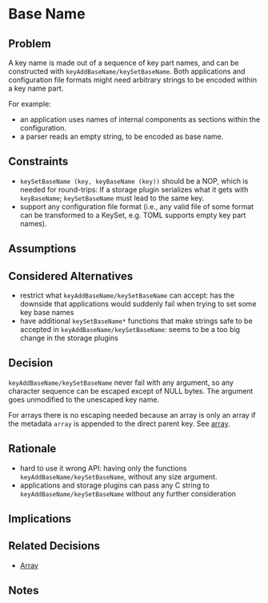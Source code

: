 # Base Name

## Problem

A key name is made out of a sequence of key part names, and can be constructed with `keyAddBaseName/keySetBaseName`.
Both applications and configuration file formats might need arbitrary strings to be encoded within a key name part.

For example:

- an application uses names of internal components as sections within the configuration.
- a parser reads an empty string, to be encoded as base name.

## Constraints

- `keySetBaseName (key, keyBaseName (key))` should be a NOP,
  which is needed for round-trips: If a storage plugin serializes what it gets with `keyBaseName`;
  `keySetBaseName` must lead to the same key.
- support any configuration file format (i.e., any valid file of some format can be transformed to a KeySet,
  e.g. TOML supports empty key part names).

## Assumptions

## Considered Alternatives

- restrict what `keyAddBaseName/keySetBaseName` can accept:
  has the downside that applications would suddenly fail when trying to set some key base names
- have additional `keySetBaseName*` functions that make strings safe to be accepted in `keyAddBaseName/keySetBaseName`:
  seems to be a too big change in the storage plugins

## Decision

`keyAddBaseName/keySetBaseName` never fail with any argument, so any character sequence can be escaped except of NULL bytes.
The argument goes unmodified to the unescaped key name.

For arrays there is no escaping needed because an array is only an array if the metadata `array` is appended to the direct parent key.
See [array](../4_partially_implemented/array.md).

## Rationale

- hard to use it wrong API:
  having only the functions `keyAddBaseName/keySetBaseName`, without any size argument.
- applications and storage plugins can pass any C string to `keyAddBaseName/keySetBaseName` without any further consideration

## Implications

## Related Decisions

- [Array](../4_partially_implemented/array.md)

## Notes
